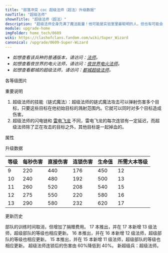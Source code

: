```yaml
---
title: "部落冲突 coc 超级法师（超法）升级数据"
navTitle: "超级法师"
shownTitle: "超级法师（超法）"
description: "超级法师全身充满了魔法能量！他可能是实验室里最聪明的人，但也有可能会把实验室炸上天。"
module: upgrade-home
imgFolder: home_tech/0609
wiki: https://clashofclans.fandom.com/wiki/Super_Wizard
canonical: /upgrade/0609-Super-Wizard
---
```


- *如想查看该兵种的普通版本，请访问：[法师](/upgrade/0006-Wizard)。*
- *如想查看夜世界的电火法师，请访问：[夜世界电火法师](/upgrade/100b-Electrofire-Wizard)。*
- *如想查看都城的超级法师，请访问：[都城超级法师](/upgrade/2005-Super-Wizard)。*

<UnitInfo :folder="$frontmatter.imgFolder" imgSrc="Super_Wizard_info.png" :imgAlt="$frontmatter.navTitle" :description="$frontmatter.description" />

<SmallTitle>各等级图片</SmallTitle>

<Panel>
    <UnitImgGroup :folder="$frontmatter.imgFolder">
        <UnitImg imgTitle="所有等级" imgSrc="Super_Wizard9.png" />
    </UnitImgGroup>
</Panel>

<SmallTitle>重要说明</SmallTitle>

1. 超级法师的技能（链式魔法）：超级法师的链式魔法攻击可以弹射伤害多个目标，只要这些目标在他初始目标的溅射范围内。它就可以同时对多个目标造成伤害。
2. 超级法师的闪电链和 [雷电飞龙](/upgrade/000c-Electro-Dragon) 不同，雷电飞龙的每次连锁有一定延迟，而超级法师除了正在攻击的目标之外，其他目标是一起掉血的。

<SmallTitle>属性</SmallTitle>

<UnitProperties>
    <UnitProperty pKey="攻击偏好" pValue="无" />
    <UnitProperty pKey="伤害类型" pValue="链式伤害" />
    <UnitProperty pKey="攻击的目标" pValue="地面和空中目标" />
    <UnitProperty pKey="占据人口" pValue="10" />
    <UnitProperty pKey="移动速度" pValue="2.5 格/秒" />
    <UnitProperty pKey="攻击速度" pValue="2 秒/次" />
    <UnitProperty pKey="攻击距离" pValue="3.5 格" />
    <UnitProperty pKey="连锁距离" pValue="3 格" />
    <UnitProperty pKey="最大目标数" pValue="10" />
    <UnitProperty pKey="连锁延迟" pValue="0.128 秒" />
    <UnitProperty pKey="连锁后保留的伤害" pValue="40%" />
    <UnitProperty pKey="最低法师等级" pValue="9" />
    <UnitProperty pKey="最低大本等级" pValue="12" />
    <UnitProperty pKey="强化费用" pValue="2.5 万黑油" />
    <UnitProperty pKey="强化有效期" pValue="3 天" />
    <UnitProperty pKey="训练时间" pValue="无" trainingSystem="2025" />
    <UnitProperty pKey="捐赠费用" pValue="5,5,15000,Elixir" :isDonationCost="true" />
</UnitProperties>

<SmallTitle>升级数据</SmallTitle>

<UnitTable>

| 等级 |  每秒伤害  | 直接伤害 | 连锁伤害 | 生命值 |所需大本等级|
| ---- |    ----   |  ----   |   ---   |  ----  |    ----   |
|   9  |    220    |   440   |   176   |   450  |     12    |
|  10  |    240    |   480   |   192   |   500  |     13    |
|  11  |    260    |   520   |   208   |   540  |     15    |
|  12  |    275    |   550   |   220   |   580  |     16    |
|  13  |    290    |   580   |   232   |   620  |     17    |
</UnitTable>

<SmallTitle>更新历史</SmallTitle>

<Timeline>
    <TimelineItem date="2025/03/27">
        <TimelineRow>部队的训练时间取消，但增加了捐赠费用。</TimelineRow>
    </TimelineItem>
    <TimelineItem date="2024/11/25">
        <TimelineRow>17 本推出，并在 17 本新增 13 级法师，超级部队的等级也相应更新。</TimelineRow>
    </TimelineItem>
    <TimelineItem date="2023/12/12">
        <TimelineRow>16 本推出，并在 16 本新增 12 级法师，超级部队的等级也相应更新。</TimelineRow>
    </TimelineItem>
    <TimelineItem date="2022/10/10">
        <TimelineRow>15 本推出，并在 15 本新增 11 级法师，超级部队的等级也相应更新。</TimelineRow>
    </TimelineItem>
    <TimelineItem date="2021/01/20">
    <TimelineRow>超级法师连锁后的伤害由 60%降低到 40%。</TimelineRow>
    </TimelineItem>
    <TimelineItem date="2020/12/07">
    <TimelineRow>新超级兵：超级法师。</TimelineRow>
    </TimelineItem>
    <TimelineItem :historyBottom="true" />
</Timeline>